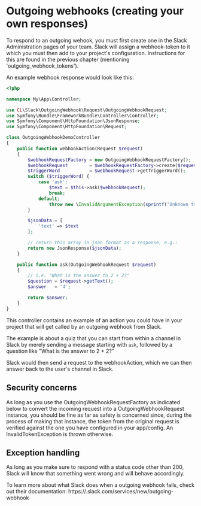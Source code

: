 # Outgoing webhooks (creating your own responses)

To respond to an outgoing wehook, you must first create one in the Slack Administration pages of your team.
Slack will assign a webhook-token to it which you must then add to your project's configuration.
Instructions for this are found in the previous chapter (mentioning 'outgoing_webhook_tokens').

An example webhook response would look like this:

```php
<?php

namespace My\App\Controller;

use CL\Slack\OutgoingWebhook\Request\OutgoingWebhookRequest;
use Symfony\Bundle\FrameworkBundle\Controller\Controller;
use Symfony\Component\HttpFoundation\JsonResponse;
use Symfony\Component\HttpFoundation\Request;

class OutgoingWebhookDemoController
{
    public function webhookAction(Request $request)
    {
        $webhookRequestFactory = new OutgoingWebhookRequestFactory();
        $webhookRequest        = $webhookRequestFactory->create($request->query->all());
        $triggerWord           = $webhookRequest->getTriggerWord();
        switch ($triggerWord) {
            case 'ask':
                $text = $this->ask($webhookRequest);
                break;
            default:
                throw new \InvalidArgumentException(sprintf('Unknown trigger-word: %s', $triggerWord));
        }

        $jsonData = [
            'text' => $text
        ];

        // return this array in json format as a response, e.g.:
        return new JsonResponse($jsonData);
    }

    public function ask(OutgoingWebhookRequest $request)
    {
        // i.e. "What is the answer to 2 + 2?"
        $question = $request->getText();
        $answer   = '4';

        return $answer;
    }
}
```

This controller contains an example of an action you could have in your project that will
get called by an outgoing webhook from Slack.

The example is about a quiz that you can start from within a channel in Slack by merely sending a
message starting with ``ask``, followed by a question like "What is the answer to 2 + 2?"

Slack would then send a request to the webhookAction, which we can then answer back to the user's channel in Slack.


## Security concerns

As long as you use the OutgoingWebhookRequestFactory as indicated below to convert the incoming request
into a OutgoingWebhookRequest instance, you should be fine as far as safety is concerned since,
during the process of making that instance, the token from the original request is verified against the one
you have configured in your app/config. An InvalidTokenException is thrown otherwise.


## Exception handling

As long as you make sure to respond with a status code other than 200, Slack will know that something went wrong and
will behave accordingly.

To learn more about what Slack does when a outgoing webhook fails, check out their documentation:
https://<yourteamhere>.slack.com/services/new/outgoing-webhook

